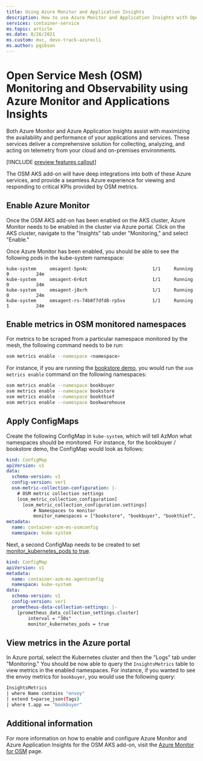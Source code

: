 ```yaml
---
title: Using Azure Monitor and Application Insights
description: How to use Azure Monitor and Application Insights with Open Service Mesh
services: container-service
ms.topic: article
ms.date: 8/26/2021
ms.custom: mvc, devx-track-azurecli
ms.author: pgibson
---
```


# Open Service Mesh (OSM) Monitoring and Observability using Azure Monitor and Applications Insights

Both Azure Monitor and Azure Application Insights assist with maximizing the availability and performance of your applications and services. These services deliver a comprehensive solution for collecting, analyzing, and acting on telemetry from your cloud and on-premises environments.

[!INCLUDE [preview features callout](./includes/preview/preview-callout.md)]

The OSM AKS add-on will have deep integrations into both of these Azure services, and provide a seamless Azure experience for viewing and responding to critical KPIs provided by OSM metrics. 

## Enable Azure Monitor

Once the OSM AKS add-on has been enabled on the AKS cluster, Azure Monitor needs to be enabled in the cluster via Azure portal. Click on the AKS cluster, navigate to the "Insights" tab under "Monitoring," and select "Enable." 

Once Azure Monitor has been enabled, you should be able to see the following pods in the kube-system namespace: 

```
kube-system     omsagent-5pn4c                        1/1     Running   0          24m
kube-system     omsagent-6r6zt                        1/1     Running   0          24m
kube-system     omsagent-j8xrh                        1/1     Running   0          24m
kube-system     omsagent-rs-74b8f7dfd8-rp5vx          1/1     Running   1          24m
```

## Enable metrics in OSM monitored namespaces

For metrics to be scraped from a particular namespace monitored by the mesh, the following command needs to be run:

```sh
osm metrics enable --namespace <namespace>
```

For instance, if you are running the [bookstore demo](https://docs.openservicemesh.io/docs/getting_started/quickstart/manual_demo/), you would run the `osm metrics enable` command on the following namespaces:

```sh
osm metrics enable --namespace bookbuyer
osm metrics enable --namespace bookstore
osm metrics enable --namespace bookthief
osm metrics enable --namespace bookwarehouse
```
## Apply ConfigMaps

Create the following ConfigMap in `kube-system`, which will tell AzMon what namespaces should be monitored. For instance, for the bookbuyer / bookstore demo, the ConfigMap would look as follows: 

```yaml
kind: ConfigMap
apiVersion: v1
data:
  schema-version: v1
  config-version: ver1
  osm-metric-collection-configuration: |-
    # OSM metric collection settings
    [osm_metric_collection_configuration]
      [osm_metric_collection_configuration.settings]
          # Namespaces to monitor
          monitor_namespaces = ["bookstore", "bookbuyer", "bookthief", "bookwarehouse"]
metadata:
  name: container-azm-ms-osmconfig
  namespace: kube-system

```

Next, a second ConfigMap needs to be created to set [monitor_kubernetes_pods to true](https://github.com/microsoft/Docker-Provider/blob/24b709f9e3c3b18779102b491fc98b87a99d1335/kubernetes/container-azm-ms-agentconfig.yaml#L72).

```yaml
kind: ConfigMap
apiVersion: v1
metadata:
  name: container-azm-ms-agentconfig
  namespace: kube-system
data:
  schema-version: v1
  config-version: ver1
  prometheus-data-collection-settings: |-
    [prometheus_data_collection_settings.cluster]
        interval = "30s"
        monitor_kubernetes_pods = true
```

## View metrics in the Azure portal

In Azure portal, select the Kubernetes cluster and then the "Logs" tab under "Monitoring." You should be now able to query the `InsightsMetrics` table to view metrics in the enabled namespaces. For instance, if you wanted to see the envoy metrics for `bookbuyer`, you would use the following query:

```sh
InsightsMetrics
| where Name contains "envoy"
| extend t=parse_json(Tags)
| where t.app == "bookbuyer"
```

## Additional information

For more information on how to enable and configure Azure Monitor and Azure Application Insights for the OSM AKS add-on, visit the [Azure Monitor for OSM](https://aka.ms/azmon/osmpreview) page.